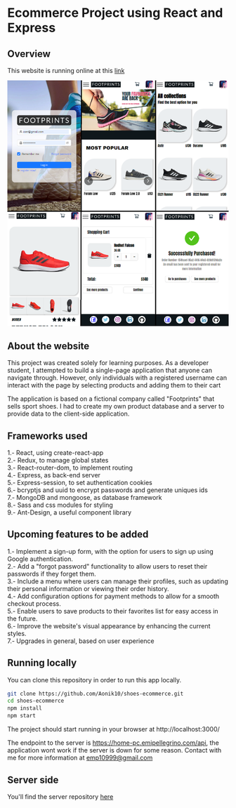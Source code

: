 # Ecommerce Project using React and Express

## Overview

This website is running online at this [link](https://aonik10.github.io/shoes-ecommerce/)

![image](./src/assets/images/footprints-mobile.png)

## About the website

This project was created solely for learning purposes. As a developer student, I attempted to build a single-page application that anyone can navigate through. However, only individuals with a registered username can interact with the page by selecting products and adding them to their cart

The application is based on a fictional company called                    "Footprints" that sells sport shoes. I had to create my own product database and a server to provide data to the client-side application.

## Frameworks used

1.- React, using create-react-app\
2.- Redux, to manage global states\
3.- React-router-dom, to implement routing\
4.- Express, as back-end server\
5.- Express-session, to set authentication cookies\
6.- bcryptjs and uuid to encrypt passwords and generate uniques ids\
7.- MongoDB and mongoose, as database framework\
8.- Sass and css modules for styling\
9.- Ant-Design, a useful component library

## Upcoming features to be added

1.- Implement a sign-up form, with the option for users to sign up using Google authentication.\
2.- Add a "forgot password" functionality to allow users to reset their passwords if they forget them.\
3.- Include a menu where users can manage their profiles, such as updating their personal information or viewing their order history.\
4.- Add configuration options for payment methods to allow for a smooth checkout process.\
5.- Enable users to save products to their favorites list for easy access in the future.\
6.- Improve the website's visual appearance by enhancing the current styles.\
7.- Upgrades in general, based on user experience

## Running locally

You can clone this repository in order to run this app locally.

```bash
git clone https://github.com/Aonik10/shoes-ecommerce.git
cd shoes-ecommerce
npm install
npm start
```

The project should start running in your browser at http://localhost:3000/

The endpoint to the server is https://home-pc.emipellegrino.com/api, the application wont work if the server is down for some reason. Contact with me for more information at emp10999@gmail.com

## Server side

You'll find the server repository [here](https://github.com/Aonik10/shoes-ecommerce-server)
